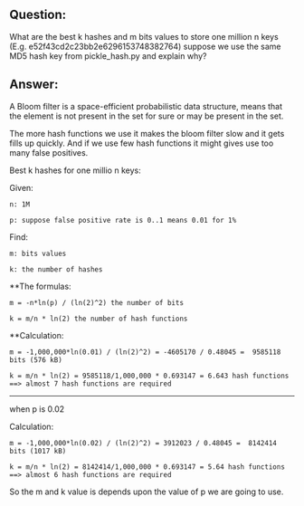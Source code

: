 
## Question:

What are the best k hashes and m bits values to store one million n keys (E.g. e52f43cd2c23bb2e6296153748382764) suppose we use the same MD5 hash key from pickle_hash.py and explain why?

## Answer:

A Bloom filter is a space-efficient probabilistic data structure, means that the element is not present in the set for sure or may be present in the set.

The more hash functions we use it makes the bloom filter slow and it gets fills up quickly. And if we use few hash functions it might gives use too many false positives.

Best k hashes for one millio n keys:

Given:
      
    n: 1M 

    p: suppose false positive rate is 0..1 means 0.01 for 1%

Find:

    m: bits values

    k: the number of hashes

**The formulas:
    
    m = -n*ln(p) / (ln(2)^2) the number of bits

    k = m/n * ln(2) the number of hash functions

**Calculation:

    m = -1,000,000*ln(0.01) / (ln(2)^2) = -4605170 / 0.48045 =  9585118 bits (576 kB)

    k = m/n * ln(2) = 9585118/1,000,000 * 0.693147 = 6.643 hash functions ==> almost 7 hash functions are required

------------------------------------------------------------------------------------------------------------------------

when p is 0.02 

Calculation:

    m = -1,000,000*ln(0.02) / (ln(2)^2) = 3912023 / 0.48045 =  8142414 bits (1017 kB)

    k = m/n * ln(2) = 8142414/1,000,000 * 0.693147 = 5.64 hash functions ==> almost 6 hash functions are required



So the m and k value is depends upon the value of p we are going to use.
